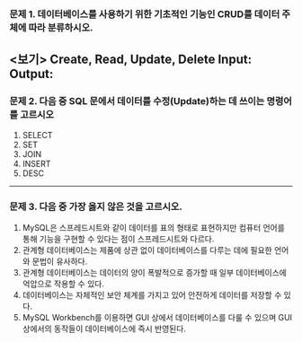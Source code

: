 ﻿### 문제 1. 데이터베이스를 사용하기 위한 기초적인 기능인 CRUD를 데이터 주체에 따라 분류하시오.
<보기> Create, Read, Update, Delete
Input:
Output:
---
### 문제 2. 다음 중 SQL 문에서 데이터를 수정(Update)하는 데 쓰이는 명령어를 고르시오
1) SELECT 
2) SET
3) JOIN  
4) INSERT  
5) DESC
---
### 문제 3. 다음 중 가장 옳지 않은 것을 고르시오.
1) MySQL은 스프레드시트와 같이 데이터를 표의 형태로 표현하지만 컴퓨터 언어를 통해 기능을 구현할 수 있다는 점이 스프레드시트와 다르다.
2) 관계형 데이터베이스는 제품에 상관 없이 데이터베이스를 다루는 데에 필요한 언어와 문법이 유사하다.
3) 관계형 데이터베이스는 데이터의 양이 폭발적으로 증가할 때 일부 데이터베이스에 억압으로 작용할 수 있다.
4) 데이터베이스는 자체적인 보안 체계를 가지고 있어 안전하게 데이터를 저장할 수 있다.
5) MySQL Workbench를 이용하면 GUI 상에서 데이터베이스를 다룰 수 있으며 GUI 상에서의 동작들이 데이터베이스에 즉시 반영된다.
